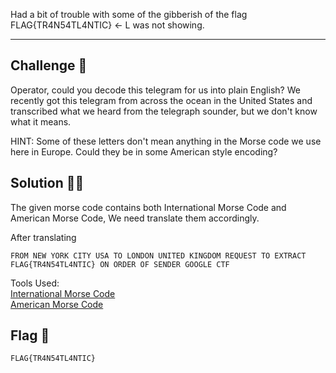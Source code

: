 Had a bit of trouble with some of the gibberish of the flag 
FLAG{TR4N54TL4NTIC}
<- L was not showing.
_____________________________________
## Challenge 🧩

Operator, could you decode this telegram for us into plain English? We recently got this telegram from across the ocean in the United States and transcribed what we heard from the telegraph sounder, but we don't know what it means.

HINT: Some of these letters don't mean anything in the Morse code we use here in Europe. Could they be in some American style encoding?

## Solution 🕵️‍♂️

The given morse code contains both International Morse Code and American Morse Code, We need translate them accordingly.

After translating

```text
FROM NEW YORK CITY USA TO LONDON UNITED KINGDOM REQUEST TO EXTRACT FLAG{TR4N54TL4NTIC} ON ORDER OF SENDER GOOGLE CTF
```

Tools Used: </br>
[International Morse Code](https://morsecode.world/international/translator.html) </br>
[American Morse Code](https://morsecode.world/american/translator.html)

## Flag 🚩

`FLAG{TR4N54TL4NTIC}`
